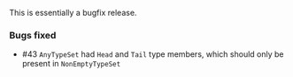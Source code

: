 This is essentially a bugfix release.

### Bugs fixed

- #43 `AnyTypeSet` had `Head` and `Tail` type members, which should only be present in `NonEmptyTypeSet`
